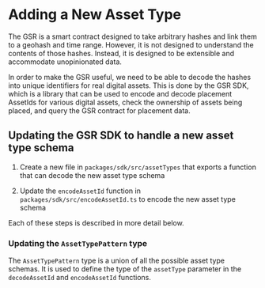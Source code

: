 # Adding a New Asset Type

The GSR is a smart contract designed to take arbitrary hashes and link them to a geohash and time range. However, it is not designed to understand the contents of those hashes. Instead, it is designed to be extensible and accommodate unopinionated data.

In order to make the GSR useful, we need to be able to decode the hashes into unique identifiers for real digital assets. This is done by the GSR SDK, which is a library that can be used to encode and decode placement AssetIds for various digital assets, check the ownership of assets being placed, and query the GSR contract for placement data.

## Updating the GSR SDK to handle a new asset type schema

1. Create a new file in `packages/sdk/src/assetTypes` that exports a function that can decode the new asset type schema

1. Update the `encodeAssetId` function in `packages/sdk/src/encodeAssetId.ts` to encode the new asset type schema

Each of these steps is described in more detail below.

### Updating the `AssetTypePattern` type

The `AssetTypePattern` type is a union of all the possible asset type schemas. It is used to define the type of the `assetType` parameter in the `decodeAssetId` and `encodeAssetId` functions.
